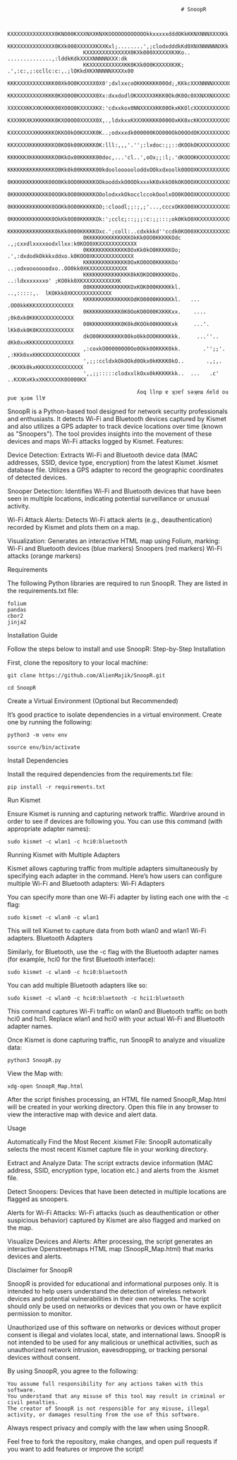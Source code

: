                                                            # SnoopR


                            KXXXXXXXXXXXXXX0KNO00KXXXNXXKNXKOOOOOOOOOOOOkkxxxxxdddOKkKKNXNNNXXXXKk',,
                            KKXXXXXXXXXXXXX0KXk000XXXXXXKXXKxl;........',;clodxdddkKd0XNXNNNNNNXKk.,.
                            KXXXXXXXXXXXXXX0KXk000XXXXXXKXKo.. ..............,:lddkKdkXXXXNNNNNXXX:dk
                            KKXXXXXXXXXXXKK0KXk0O0KXXXXXKXK; .',:c:,;:ccllc:c:,.;lOKkdXKXNNNNNXXXXx00
                            KKKXXXXXXXXXXKK00Xk0O0KXXXXX0X0';dxlxxcoOKKKKKKK00Od;,KKkcXXXNNNNXXXXX0kK
                            KKXXXXXXXXXXKKK0KXO0O0KXXXXX0Xx:dxxdodlOKXXXXXXKKK0OkdK0Oc0XXNXXNXXXXXXXX
                            XXXXXXKKXXKXKKK00XO0O0KXXXXXKX:'cdxxkox0NNXXXXXKK00OkxKKOlcXXXXXXXXXXXXXX
                            KXXXKKXKXKKKKKK0KXO0OO0XXXXX0X,.,ldxkxxKXXXKKKKK0000OxKK0xcKKXXXXXXXXXXXX
                            KXXXXXXXXKKKKKKOKKO0kO0KXXXK0K..;odxxxdk000000KOO000OkO0OOdOKXXXXXXXXXXXX
                            KKXXXXXKKKKKKKKO0KO0k00KXKKK0K:lll:,,,'.'';:lxdoc:;;::dKOOkOKXXXXXXXXXXXX
                            KKKKKKXKKKKKKKKO0KkOx00KKKKK00doc,...'cl..',oOx;;:l;.'dKOOOKKXXXXXXXXXXXX
                            KKKKKKKKKKKKKKKO0Kk0k00KKKKK00kdooloooooloddxOOkxdxoolk0OOOXKXXXXXXXXXXXX
                            0KKKKKKKKKKKK00O0Kk0OO0KKKKKOOkooddxkO0OOkxxxkK0xkkO0kOKO0OXKXXXXXXXXXXXX
                            0KKKKKKKKKKKK00OOKk0O00KKKKKOOolodxxkOkocclccokOoolxOO0KO0OXKXXXXXXXXXXXX
                            0KKKKKKKKKKKKK0OOKk0O00KKKKKOO;:cloodl;;:;,;'...,cccxOKKO00XKXXXXXXXXXXXX
                            0KKKKKKKKKKKKK0OkKk0O00KKKKKOk:';cclc;::;;;:c:;;:::;ok0KkO0XKXXXXXXXXXXXX
                            KKKKKKKKKKKKKKK0kKk0000KKKKKOxc.';coll:..cdxkkkd''ccdk0KO00XKXXXXXXXXXXXX
                            0KKKKKKKKKKKKKKOkKk0OO0KKKKKOdc .,;cxxdlxxxxoodxllxx:k0KOO0XKXXXXXXXXXXXX
                            0KKKKKKKKKKKKK0OxKk0kO0KKKKKOo;  .',:dxdodkOkkkxddxo.k0KOO0XKXXXXXXXXXXXX
                            KKKKKKKKKKKKKK0OxKO0OO0KKKKKOo'    ..;odxooooooodxo..OO0kk0XKXXXXXXXXXXXX
                            KKKKKKKKKKKKKKK0kKOKOO0KKKKKOo.      ..:ldxxxxxxxo' ;KO0kk0XKXXXXXXXXXXXK
                            00KKKKKKKKKKKKKOxKOK000KKKKKkl.         ..,:::::,.  lKOKkk0XKXXXXXXXXXXXX
                            KKKKKKKKKKKKKKKOdKO0000KKKKKkl.   ...               .OO0kkKKKXXXXXXXXXXXX
                            0KKKKKKKKKKK0K0OoKO0O00KXKKKxx.    ....             ;0k0xk0KKKXXXXXXXXXXX
                            00KKKKKKKKKK0K0kdKOOk00KKKKKxk     ...'.            lKk0xk0K0KXXXXXXXXXXX
                            dkO00KKKKKKKK00ko0kkOOOKKKKKkk.     ...''..         dKk0xxKKKXXXXXXXXXXXX
                            ,:coxkO000000O0Oo0Okk0OKKKK0kk.       .'';;'.     ,:KKk0xxKKKXXXXXXXXXXXX
                            ',;;:ccldxkOkOOkd0Okx0kKKKK0kO..       .,;,.     .0KXKk0kxKKKXXXXXXXXXXXX
                            ',,;;:::::clodxxlkOxx0kKKKKKkk..  ...   .c'     ..KXXKxKkxXKKXXXXK0O000KX

                                             ʎoq llnp ɐ ʞɔɐſ sǝʞɐɯ ʎɐld ou puɐ ʞɹoʍ ll∀



SnoopR is a Python-based tool designed for network security professionals and enthusiasts. It detects Wi-Fi and Bluetooth devices captured by Kismet and also utilizes a GPS adapter to track device locations over time (known as "Snoopers"). The tool provides insights into the movement of these devices and maps Wi-Fi attacks logged by Kismet.
Features:

  Device Detection:
        Extracts Wi-Fi and Bluetooth device data (MAC addresses, SSID, device type, encryption) from the latest Kismet .kismet database file.
        Utilizes a GPS adapter to record the geographic coordinates of detected devices.

  Snooper Detection:
        Identifies Wi-Fi and Bluetooth devices that have been seen in multiple locations, indicating potential surveillance or unusual activity.

  Wi-Fi Attack Alerts:
        Detects Wi-Fi attack alerts (e.g., deauthentication) recorded by Kismet and plots them on a map.

  Visualization:
        Generates an interactive HTML map using Folium, marking:
            Wi-Fi and Bluetooth devices (blue markers)
            Snoopers (red markers)
            Wi-Fi attacks (orange markers)


Requirements

The following Python libraries are required to run SnoopR. They are listed in the requirements.txt file:

    folium
    pandas
    cbor2
    jinja2

Installation Guide

Follow the steps below to install and use SnoopR:
Step-by-Step Installation

First, clone the repository to your local machine:

    git clone https://github.com/AlienMajik/SnoopR.git
   
    cd SnoopR

Create a Virtual Environment (Optional but Recommended)

It’s good practice to isolate dependencies in a virtual environment. Create one by running the following:


    python3 -m venv env
  
    source env/bin/activate
    

Install Dependencies

Install the required dependencies from the requirements.txt file:


    pip install -r requirements.txt


Run Kismet

Ensure Kismet is running and capturing network traffic. Wardrive around in order to see if devices are following you. You can use this command (with appropriate adapter names):

    
    sudo kismet -c wlan1 -c hci0:bluetooth
    

Running Kismet with Multiple Adapters

Kismet allows capturing traffic from multiple adapters simultaneously by specifying each adapter in the command. Here’s how users can configure multiple Wi-Fi and Bluetooth adapters:
Wi-Fi Adapters

You can specify more than one Wi-Fi adapter by listing each one with the -c flag:


    sudo kismet -c wlan0 -c wlan1
    

This will tell Kismet to capture data from both wlan0 and wlan1 Wi-Fi adapters.
Bluetooth Adapters

Similarly, for Bluetooth, use the -c flag with the Bluetooth adapter names (for example, hci0 for the first Bluetooth interface):


    sudo kismet -c wlan0 -c hci0:bluetooth


You can add multiple Bluetooth adapters like so:


    sudo kismet -c wlan0 -c hci0:bluetooth -c hci1:bluetooth


This command captures Wi-Fi traffic on wlan0 and Bluetooth traffic on both hci0 and hci1.
Replace wlan1 and hci0 with your actual Wi-Fi and Bluetooth adapter names.


Once Kismet is done capturing traffic, run SnoopR to analyze and visualize data:

    
    python3 SnoopR.py


View the Map with:
    
   
    xdg-open SnoopR_Map.html


After the script finishes processing, an HTML file named SnoopR_Map.html will be created in your working directory. Open this file in any browser to view the interactive map with device and alert data.


Usage

  Automatically Find the Most Recent .kismet File:
        SnoopR automatically selects the most recent Kismet capture file in your working directory.

  Extract and Analyze Data:
        The script extracts device information (MAC address, SSID, encryption type, location etc.) and alerts from the .kismet file.

  Detect Snoopers:
        Devices that have been detected in multiple locations are flagged as snoopers.

  Alerts for Wi-Fi Attacks:
        Wi-Fi attacks (such as deauthentication or other suspicious behavior) captured by Kismet are also flagged and marked on the map.

  Visualize Devices and Alerts:
        After processing, the script generates an interactive Openstreetmaps HTML map (SnoopR_Map.html) that marks devices and alerts.



Disclaimer for SnoopR

SnoopR is provided for educational and informational purposes only. It is intended to help users understand the detection of wireless network devices and potential vulnerabilities in their own networks. The script should only be used on networks or devices that you own or have explicit permission to monitor.

Unauthorized use of this software on networks or devices without proper consent is illegal and violates local, state, and international laws. SnoopR is not intended to be used for any malicious or unethical activities, such as unauthorized network intrusion, eavesdropping, or tracking personal devices without consent.

By using SnoopR, you agree to the following:

    You assume full responsibility for any actions taken with this software.
    You understand that any misuse of this tool may result in criminal or civil penalties.
    The creator of SnoopR is not responsible for any misuse, illegal activity, or damages resulting from the use of this software.

Always respect privacy and comply with the law when using SnoopR.

Feel free to fork the repository, make changes, and open pull requests if you want to add features or improve the script!
